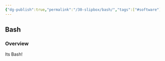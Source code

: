 ```yaml
---
{"dg-publish":true,"permalink":"/30-slipbox/bash/","tags":["#software"]}
---
```



## Bash

### Overview

Its Bash!
